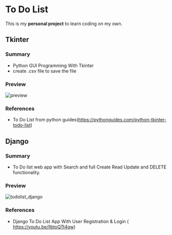 # To Do List 

This is my **personal project** to learn coding on my own.




## Tkinter

### Summary
-  Python GUI Programming With Tkinter
-  create .csv file to save the file


### Preview
![preview](https://user-images.githubusercontent.com/83492367/165449348-d61a4746-31b9-4dc8-8d60-2db5f38ebfed.jpg)

### References
- To Do List from python guides(https://pythonguides.com/python-tkinter-todo-list)

## Django

### Summary

-   To Do list web app with Search and full Create Read Update and DELETE functionality.
### Preview
![todolist_django](https://user-images.githubusercontent.com/83492367/167614910-dc3b827d-4fe3-4560-9b0e-ced6017a3a1b.jpg)

### References
- Django To Do List App With User Registration & Login ( https://youtu.be/llbtoQTt4qw)
